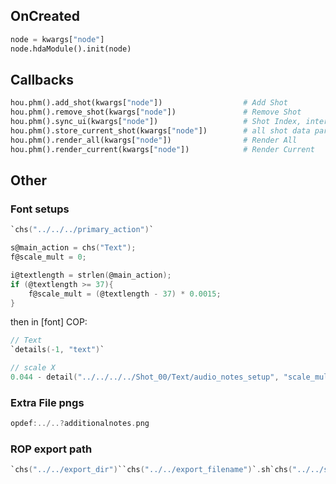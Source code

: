 ## OnCreated
```python
node = kwargs["node"]
node.hdaModule().init(node)
```
## Callbacks
```python
hou.phm().add_shot(kwargs["node"])                  # Add Shot
hou.phm().remove_shot(kwargs["node"])               # Remove Shot
hou.phm().sync_ui(kwargs["node"])                   # Shot Index, internal func
hou.phm().store_current_shot(kwargs["node"])        # all shot data parameters
hou.phm().render_all(kwargs["node"])                # Render All
hou.phm().render_current(kwargs["node"])            # Render Current
```
## Other
### Font setups
```C
`chs("../../../primary_action")`

s@main_action = chs("Text");
f@scale_mult = 0;

i@textlength = strlen(@main_action);
if (@textlength >= 37){
    f@scale_mult = (@textlength - 37) * 0.0015;
}
```
then in [font] COP:
```C
// Text
`details(-1, "text")`

// scale X
0.044 - detail("../../../../Shot_00/Text/audio_notes_setup", "scale_mult", 0)
```
### Extra File pngs
```C
opdef:../..?additionalnotes.png
```
### ROP export path
```C
`chs("../../export_dir")``chs("../../export_filename")`.sh`chs("../../shot_index")`.png
```
